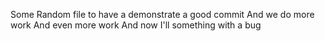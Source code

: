 Some Random file to have a demonstrate a good commit
And we do more work
And even more work
And now I'll something with a bug